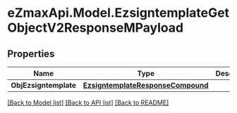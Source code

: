 
# eZmaxApi.Model.EzsigntemplateGetObjectV2ResponseMPayload

## Properties

Name | Type | Description | Notes
------------ | ------------- | ------------- | -------------
**ObjEzsigntemplate** | [**EzsigntemplateResponseCompound**](EzsigntemplateResponseCompound.md) |  | 

[[Back to Model list]](../README.md#documentation-for-models)
[[Back to API list]](../README.md#documentation-for-api-endpoints)
[[Back to README]](../README.md)

